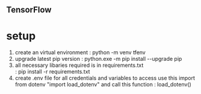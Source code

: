 ## TensorFlow

# setup
1. create an virtual environment 
    : python -m venv tfenv
2. upgrade latest pip version 
    : python.exe -m pip install --upgrade pip
3. all necessary libaries required is in requirements.txt  
    : pip install -r requirements.txt
4. create .env file for all credentials and variables to access use this import from dotenv "import load_dotenv" and call this function : load_dotenv()